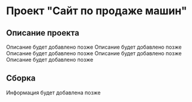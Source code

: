 # Проект "Сайт по продаже машин"

## Описание проекта
Описание будет добавлено позже Описание будет добавлено позже Описание будет добавлено позже Описание будет добавлено позже Описание будет добавлено позже

## Сборка
Информация будет добавлена позже